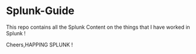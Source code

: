 # Splunk-Guide

This repo contains all the Splunk Content on the things that I have worked in Splunk !

Cheers,HAPPING SPLUNK !
